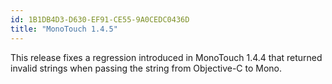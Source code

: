```yaml
---
id: 1B1DB4D3-D630-EF91-CE55-9A0CEDC0436D
title: "MonoTouch 1.4.5"
---
```


This release fixes a regression introduced in MonoTouch 1.4.4 that returned
invalid strings when passing the string from Objective-C to Mono.
